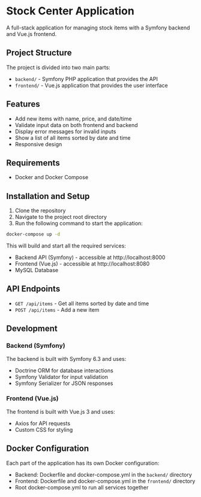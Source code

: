 # Stock Center Application

A full-stack application for managing stock items with a Symfony backend and Vue.js frontend.

## Project Structure

The project is divided into two main parts:

- `backend/` - Symfony PHP application that provides the API
- `frontend/` - Vue.js application that provides the user interface

## Features

- Add new items with name, price, and date/time
- Validate input data on both frontend and backend
- Display error messages for invalid inputs
- Show a list of all items sorted by date and time
- Responsive design

## Requirements

- Docker and Docker Compose

## Installation and Setup

1. Clone the repository
2. Navigate to the project root directory
3. Run the following command to start the application:

```bash
docker-compose up -d
```

This will build and start all the required services:
- Backend API (Symfony) - accessible at http://localhost:8000
- Frontend (Vue.js) - accessible at http://localhost:8080
- MySQL Database

## API Endpoints

- `GET /api/items` - Get all items sorted by date and time
- `POST /api/items` - Add a new item

## Development

### Backend (Symfony)

The backend is built with Symfony 6.3 and uses:
- Doctrine ORM for database interactions
- Symfony Validator for input validation
- Symfony Serializer for JSON responses

### Frontend (Vue.js)

The frontend is built with Vue.js 3 and uses:
- Axios for API requests
- Custom CSS for styling

## Docker Configuration

Each part of the application has its own Docker configuration:
- Backend: Dockerfile and docker-compose.yml in the `backend/` directory
- Frontend: Dockerfile and docker-compose.yml in the `frontend/` directory
- Root docker-compose.yml to run all services together
